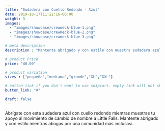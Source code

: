 ```yaml
---
title: "Sudadera con Cuello Redondo - Azul"
date: 2019-10-17T11:22:16+06:00
weight: 3
images: 
  - "images/showcase/crewneck-blue-1.png"
  - "images/showcase/crewneck-blue-2.png"
  - "images/showcase/crewneck-blue-3.png"

# meta description
description : "Mantente abrigado y con estilo con nuestra sudadera azul con cuello redondo apoyando el movimiento de cambio de nombre de Little Falls"

# product Price
price: "40.00"

# product variation
sizes : ["pequeña","mediana","grande","XL","XXL"]

# button link if you don't want to use snipcart. empty link will not show button
button_link: "#"

draft: false
---
```


Abrígate con esta sudadera azul con cuello redondo mientras muestras tu apoyo al movimiento de cambio de nombre a Little Falls. Mantente abrigado y con estilo mientras abogas por una comunidad más inclusiva.
